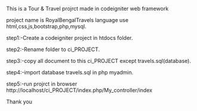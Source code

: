 This is a Tour & Travel projrct made in codeigniter web framework

project name is RoyalBengalTravels
language use html,css,js,bootstrap,php,mysql.

step1:-Create a codeigniter project in htdocs folder.

step2:-Rename folder to ci_PROJECT.

step3:-copy all document to this ci_PROJECT except travels.sql(database).

step4:-import database travels.sql in php myadmin.

step5:-run projrct in browser http://localhost/ci_PROJECT/index.php/My_controller/index

Thank you
